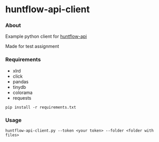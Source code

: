 # huntflow-api-client

### About
Example python client for [huntflow-api](https://github.com/huntflow/api)

Made for test assignment

### Requirements
* xlrd
* click
* pandas
* tinydb 
* colorama
* requests 

`pip install -r requirements.txt`
### Usage
`huntflow-api-client.py --token <your token> --folder <folder with files>`
